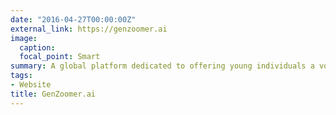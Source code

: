 ```yaml
---
date: "2016-04-27T00:00:00Z"
external_link: https://genzoomer.ai
image:
  caption: 
  focal_point: Smart
summary: A global platform dedicated to offering young individuals a voice through articles without the jargon, and by the Youth Unlocked Podcast ran by Shola West.
tags: 
- Website
title: GenZoomer.ai
---
```

